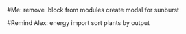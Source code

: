 #Me: 
  remove .block from modules
  create modal for sunburst

#Remind Alex:
  energy import
  sort plants by output